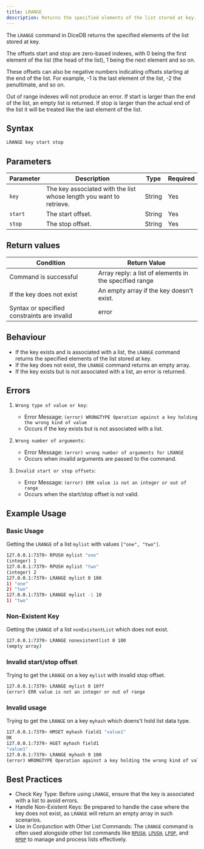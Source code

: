 ```yaml
---
title: LRANGE
description: Returns the specified elements of the list stored at key.
---
```


The `LRANGE` command in DiceDB returns the specified elements of the list stored at key.

The offsets start and stop are zero-based indexes, with 0 being the first element of the list (the head of the list), 1 being the next element and so on.

These offsets can also be negative numbers indicating offsets starting at the end of the list.
For example, -1 is the last element of the list, -2 the penultimate, and so on.

Out of range indexes will not produce an error. If start is larger than the end of the list, an empty list is returned.
If stop is larger than the actual end of the list it will be treated like the last element of the list.

## Syntax

```bash
LRANGE key start stop
```

## Parameters

| Parameter | Description                                                         | Type   | Required |
| --------- | ------------------------------------------------------------------- | ------ | -------- |
| `key`     | The key associated with the list whose length you want to retrieve. | String | Yes      |
| `start`   | The start offset.                                                   | String | Yes      |
| `stop`    | The stop offset.                                                    | String | Yes      |

## Return values

| Condition                                   | Return Value                                           |
| ------------------------------------------- | ------------------------------------------------------ |
| Command is successful                       | Array reply: a list of elements in the specified range |
| If the key does not exist                   | An empty array if the key doesn't exist.               |
| Syntax or specified constraints are invalid | error                                                  |

## Behaviour

- If the key exists and is associated with a list, the `LRANGE` command returns the specified elements of the list stored at key.
- If the key does not exist, the `LRANGE` command returns an empty array.
- If the key exists but is not associated with a list, an error is returned.

## Errors

1. `Wrong type of value or key`:

   - Error Message: `(error) WRONGTYPE Operation against a key holding the wrong kind of value`
   - Occurs if the key exists but is not associated with a list.

2. `Wrong number of arguments`:

   - Error Message: `(error) wrong number of arguments for LRANGE`
   - Occurs when invalid arguments are passed to the command.

3. `Invalid start or stop offsets`:

   - Error Message: `(error) ERR value is not an integer or out of range`
   - Occurs when the start/stop offset is not valid.

## Example Usage

### Basic Usage

Getting the `LRANGE` of a list `mylist` with values `["one", "two"]`.

```bash
127.0.0.1:7379> RPUSH mylist "one"
(integer) 1
127.0.0.1:7379> RPUSH mylist "two"
(integer) 2
127.0.0.1:7379> LRANGE mylist 0 100
1) "one"
2) "two"
127.0.0.1:7379> LRANGE mylist -1 10
1) "two"
```

### Non-Existent Key

Getting the `LRANGE` of a list `nonExistentList` which does not exist.

```bash
127.0.0.1:7379> LRANGE nonexistentlist 0 100
(empty array)
```

### Invalid start/stop offset

Trying to get the `LRANGE` on a key `mylist` with invalid stop offset.

```bash
127.0.0.1:7379> LRANGE mylist 0 10ff
(error) ERR value is not an integer or out of range
```

### Invalid usage

Trying to get the `LRANGE` on a key `myhash` which doens't hold list data type.

```bash
127.0.0.1:7379> HMSET myhash field1 "value1"
OK
127.0.0.1:7379> HGET myhash field1
"value1"
127.0.0.1:7379> LRANGE myhash 0 100
(error) WRONGTYPE Operation against a key holding the wrong kind of value
```

## Best Practices

- Check Key Type: Before using `LRANGE`, ensure that the key is associated with a list to avoid errors.
- Handle Non-Existent Keys: Be prepared to handle the case where the key does not exist, as `LRANGE` will return an empty array in such scenarios.
- Use in Conjunction with Other List Commands: The `LRANGE` command is often used alongside other list commands like [`RPUSH`](/commands/rpush), [`LPUSH`](/commands/lpush), [`LPOP`](/commands/lpop), and [`RPOP`](/commands/rpop) to manage and process lists effectively.